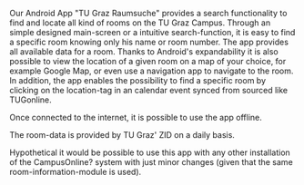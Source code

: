 Our Android App "TU Graz Raumsuche" provides a search functionality to find and locate all kind of rooms on the TU Graz Campus. Through an simple designed main-screen or a intuitive search-function, it is easy to find a specific room knowing only his name or room number. The app provides all available data for a room. Thanks to Android's expandability it is also possible to view the location of a given room on a map of your choice, for example Google Map, or even use a navigation app to navigate to the room. In addition, the app enables the possibility to find a specific room by clicking on the location-tag in an calendar event synced from sourced like TUGonline.

Once connected to the internet, it is possible to use the app offline.

The room-data is provided by TU Graz' ZID on a daily basis.

Hypothetical it would be possible to use this app with any other installation of the CampusOnline? system with just minor changes (given that the same room-information-module is used).
